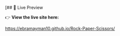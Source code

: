 [## 🚀 Live Preview

👉 **View the live site here:**  

https://ebramayman10.github.io/Rock-Paper-Scissors/
